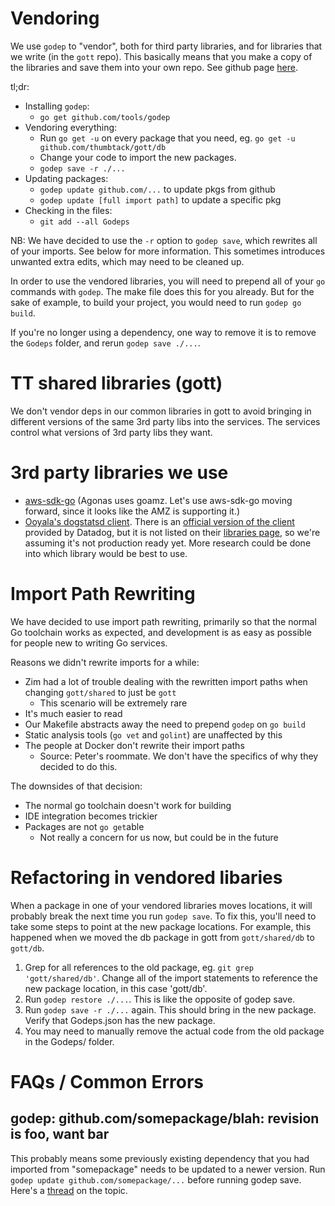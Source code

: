 # Vendoring

We use `godep` to "vendor", both for third party libraries, and for libraries that we write (in the `gott` repo). This basically means that you make a copy of the libraries and save them into your own repo. See github page [here](https://github.com/tools/godep).

tl;dr:

* Installing `godep`:
  * `go get github.com/tools/godep`
* Vendoring everything:
  * Run `go get -u` on every package that you need, eg. `go get -u github.com/thumbtack/gott/db`
  * Change your code to import the new packages.
  * `godep save -r ./...`
* Updating packages:
  * `godep update github.com/...` to update pkgs from github
  * `godep update [full import path]` to update a specific pkg
* Checking in the files:
  * `git add --all Godeps`

NB: We have decided to use the `-r` option to `godep save`, which rewrites all of your imports. See below for more information. This sometimes introduces unwanted extra edits, which may need to be cleaned up.

In order to use the vendored libraries, you will need to prepend all of your `go` commands with `godep`. The make file does this for you already. But for the sake of example, to build your project, you would need to run `godep go build`.

If you're no longer using a dependency, one way to remove it is to remove the `Godeps` folder, and rerun `godep save ./...`.

# TT shared libraries (gott)

We don't vendor deps in our common libraries in gott to avoid bringing in different versions of the same 3rd party libs into the services. The services control what versions of 3rd party libs they want.

# 3rd party libraries we use

* [aws-sdk-go](https://github.com/awslabs/aws-sdk-go) (Agonas uses goamz. Let's use aws-sdk-go moving forward, since it looks like the AMZ is supporting it.)
* [Ooyala's dogstatsd client](https://github.com/ooyala/go-dogstatsd/). There is an [official version of the client](https://github.com/DataDog/datadog-go) provided by Datadog, but it is not listed on their [libraries page](http://docs.datadoghq.com/libraries/), so we're assuming it's not production ready yet. More research could be done into which library would be best to use.

# Import Path Rewriting

We have decided to use import path rewriting, primarily so that the normal Go toolchain works as expected, and development is as easy as possible for people new to writing Go services.

Reasons we didn't rewrite imports for a while:
* Zim had a lot of trouble dealing with the rewritten import paths when changing `gott/shared` to just be `gott`
    * This scenario will be extremely rare
* It's much easier to read
* Our Makefile abstracts away the need to prepend `godep` on `go build`
* Static analysis tools (`go vet` and `golint`) are unaffected by this
* The people at Docker don't rewrite their import paths
    * Source: Peter's roommate. We don't have the specifics of why they decided to do this.

The downsides of that decision:
* The normal go toolchain doesn't work for building
* IDE integration becomes trickier
* Packages are not `go get`able
    * Not really a concern for us now, but could be in the future

# Refactoring in vendored libaries
When a package in one of your vendored libraries moves locations, it will probably break the next time you run `godep save`. To fix this, you'll need to take some steps to point at the new package locations. For example, this happened when we moved the db package in gott from `gott/shared/db` to `gott/db`.

1. Grep for all references to the old package, eg. `git grep 'gott/shared/db'`. Change all of the import statements to reference the new package location, in this case 'gott/db'.
2. Run `godep restore ./...`. This is like the opposite of godep save.
3. Run `godep save -r ./...` again. This should bring in the new package. Verify that Godeps.json has the new package.
4. You may need to manually remove the actual code from the old package in the Godeps/ folder.

# FAQs / Common Errors

## godep: github.com/somepackage/blah: revision is foo, want bar
This probably means some previously existing dependency that you had imported from "somepackage" needs to be updated to a newer version. Run `godep update github.com/somepackage/...` before running godep save. Here's a [thread](https://github.com/tools/godep/issues/85) on the topic.
